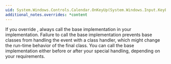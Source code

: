 ```yaml
---
uid: System.Windows.Controls.Calendar.OnKeyUp(System.Windows.Input.KeyEventArgs)
additional_notes.overrides: *content
---
```


<p>If you override <xref href="System.Windows.Controls.Calendar.OnKeyUp(System.Windows.Input.KeyEventArgs)"></xref>, always call the base implementation in your <xref href="System.Windows.Controls.Calendar.OnKeyUp(System.Windows.Input.KeyEventArgs)"></xref> implementation. Failure to call the base implementation prevents base classes from handling the event with a class handler, which might change the run-time behavior of the final class. You can call the base implementation either before or after your special handling, depending on your requirements.</p>


